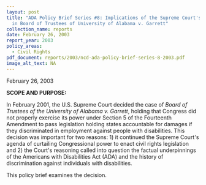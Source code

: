 ```yaml
---
layout: post
title: "ADA Policy Brief Series #8: Implications of the Supreme Court's Decision
  in Board of Trustees of University of Alabama v. Garrett"
collection_name: reports
date: February 26, 2003
report_year: 2003
policy_areas:
  - Civil Rights
pdf_document: reports/2003/ncd-ada-policy-brief-series-8-2003.pdf
image_alt_text: NA
---
```

February 26, 2003

**S﻿COPE AND PURPOSE:**

In February 2001, the U.S. Supreme Court decided the case of *Board of Trustees of the University of Alabama v. Garrett*, holding that Congress did not properly exercise its power under Section 5 of the Fourteenth Amendment to pass legislation holding states accountable for damages if they discriminated in employment against people with disabilities. This decision was important for two reasons: 1) it continued the Supreme Court's agenda of curtailing Congressional power to enact civil rights legislation and 2) the Court's reasoning called into question the factual underpinnings of the Americans with Disabilities Act (ADA) and the history of discrimination against individuals with disabilities.

This policy brief examines the decision.